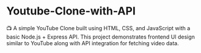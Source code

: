 # Youtube-Clone-with-API
📺 A simple YouTube Clone built using HTML, CSS, and JavaScript with a basic Node.js + Express API. This project demonstrates frontend UI design similar to YouTube along with API integration for fetching video data.
